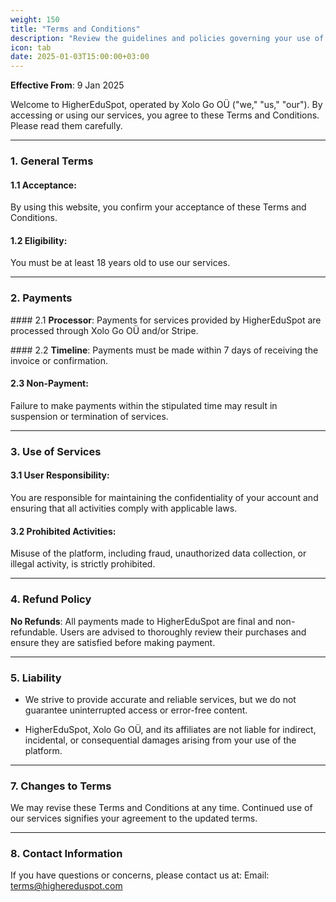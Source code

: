 ```yaml
---
weight: 150
title: "Terms and Conditions"
description: "Review the guidelines and policies governing your use of HigherEduSpot."
icon: tab
date: 2025-01-03T15:00:00+03:00
---
```


**Effective From**: 9 Jan 2025

Welcome to HigherEduSpot, operated by Xolo Go OÜ ("we," "us," "our"). By accessing or using our services, you agree to these Terms and Conditions. Please read them carefully.

---

### 1. **General Terms**

#### 1.1 **Acceptance**: 
By using this website, you confirm your acceptance of these Terms and Conditions.

#### 1.2 **Eligibility**: 
You must be at least 18 years old to use our services.

---

### 2. Payments

#### 2.1 **Processor**: 
Payments for services provided by HigherEduSpot are processed through Xolo Go OÜ and/or Stripe.

#### 2.2 **Timeline**: 
Payments must be made within 7 days of receiving the invoice or confirmation.

#### 2.3 **Non-Payment**: 
Failure to make payments within the stipulated time may result in suspension or termination of services.

---

### 3. **Use of Services**

#### 3.1 **User Responsibility**: 

You are responsible for maintaining the confidentiality of your account and ensuring that all activities comply with applicable laws.

#### 3.2 **Prohibited Activities**: 

Misuse of the platform, including fraud, unauthorized data collection, or illegal activity, is strictly prohibited.

---

### 4. **Refund Policy**

**No Refunds**: All payments made to HigherEduSpot are final and non-refundable. Users are advised to thoroughly review their purchases and ensure they are satisfied before making payment.

---

### 5. **Liability**

- We strive to provide accurate and reliable services, but we do not guarantee uninterrupted access or error-free content.

- HigherEduSpot, Xolo Go OÜ, and its affiliates are not liable for indirect, incidental, or consequential damages arising from your use of the platform.

---

### 7. **Changes to Terms**

We may revise these Terms and Conditions at any time. Continued use of our services signifies your agreement to the updated terms.

---

### 8. **Contact Information**

If you have questions or concerns, please contact us at:
Email: terms@highereduspot.com